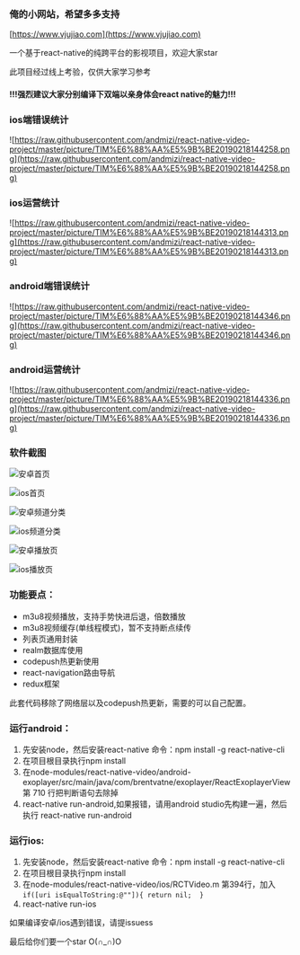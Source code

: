 ### 俺的小网站，希望多多支持
[https://www.vjujiao.com](https://www.vjujiao.com)


一个基于react-native的纯跨平台的影视项目，欢迎大家star

此项目经过线上考验，仅供大家学习参考

#### !!!强烈建议大家分别编译下双端以亲身体会react native的魅力!!!

### ios端错误统计
![https://raw.githubusercontent.com/andmizi/react-native-video-project/master/picture/TIM%E6%88%AA%E5%9B%BE20190218144258.png](https://raw.githubusercontent.com/andmizi/react-native-video-project/master/picture/TIM%E6%88%AA%E5%9B%BE20190218144258.png)

### ios运营统计
![https://raw.githubusercontent.com/andmizi/react-native-video-project/master/picture/TIM%E6%88%AA%E5%9B%BE20190218144313.png](https://raw.githubusercontent.com/andmizi/react-native-video-project/master/picture/TIM%E6%88%AA%E5%9B%BE20190218144313.png)

### android端错误统计
![https://raw.githubusercontent.com/andmizi/react-native-video-project/master/picture/TIM%E6%88%AA%E5%9B%BE20190218144346.png](https://raw.githubusercontent.com/andmizi/react-native-video-project/master/picture/TIM%E6%88%AA%E5%9B%BE20190218144346.png)

### android运营统计
![https://raw.githubusercontent.com/andmizi/react-native-video-project/master/picture/TIM%E6%88%AA%E5%9B%BE20190218144336.png](https://raw.githubusercontent.com/andmizi/react-native-video-project/master/picture/TIM%E6%88%AA%E5%9B%BE20190218144336.png)

### 软件截图
![安卓首页](https://raw.githubusercontent.com/andmizi/react-native-video-project/master/picture/index.png)

![ios首页](https://raw.githubusercontent.com/andmizi/react-native-video-project/master/picture/Simulator%20Screen%20Shot%20-%20iPhone%20XR%20-%202019-02-20%20at%2017.32.18.png)

![安卓频道分类](https://raw.githubusercontent.com/andmizi/react-native-video-project/master/picture/classmore.png)

![ios频道分类](https://raw.githubusercontent.com/andmizi/react-native-video-project/master/picture/Simulator%20Screen%20Shot%20-%20iPhone%20XR%20-%202019-02-20%20at%2017.32.02.png)

![安卓播放页](https://raw.githubusercontent.com/andmizi/react-native-video-project/master/picture/info.png)

![ios播放页](https://raw.githubusercontent.com/andmizi/react-native-video-project/master/picture/Simulator%20Screen%20Shot%20-%20iPhone%20XR%20-%202019-02-20%20at%2017.32.41.png)


### 功能要点：
* m3u8视频播放，支持手势快进后退，倍数播放
* m3u8视频缓存(单线程模式)，暂不支持断点续传
* 列表页通用封装
* realm数据库使用
* codepush热更新使用
* react-navigation路由导航
* redux框架

此套代码移除了网络层以及codepush热更新，需要的可以自己配置。

### 运行android：

1. 先安装node，然后安装react-native 命令：npm install -g react-native-cli
2. 在项目根目录执行npm install
3. 在node-modules/react-native-video/android-exoplayer/src/main/java/com/brentvatne/exoplayer/ReactExoplayerView 第 710 行把判断语句去除掉
4. react-native run-android,如果报错，请用android studio先构建一遍，然后执行 react-native run-android


### 运行ios:
1. 先安装node，然后安装react-native 命令：npm install -g react-native-cli
2. 在项目根目录执行npm install
3. 在node-modules/react-native-video/ios/RCTVideo.m 第394行，加入
`if([uri isEqualToString:@""]){
	return nil;	
}`
4. react-native run-ios

如果编译安卓/ios遇到错误，请提issuess

最后给你们要一个star O(∩_∩)O



